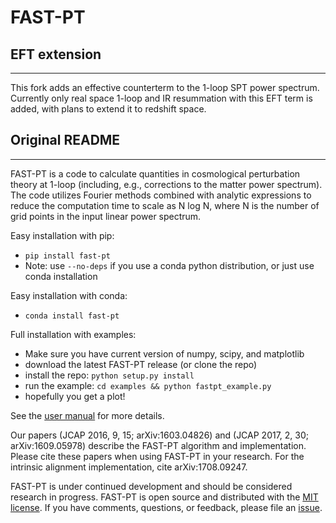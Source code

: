 # FAST-PT

## EFT extension
---------------
This fork adds an effective counterterm to the 1-loop SPT power spectrum.
Currently only real space 1-loop and IR resummation with this EFT term is added,
with plans to extend it to redshift space.

## Original README
------------------
FAST-PT is a code to calculate quantities in cosmological perturbation theory
at 1-loop (including, e.g., corrections to the matter power spectrum). The code
utilizes Fourier methods combined with analytic expressions to reduce the
computation time to scale as N log N, where N is the number of grid points in
the input linear power spectrum.



Easy installation with pip:

* `pip install fast-pt`
* Note: use `--no-deps` if you use a conda python distribution, or just use conda installation

Easy installation with conda:

* `conda install fast-pt`

Full installation with examples:

* Make sure you have current version of numpy, scipy, and matplotlib
* download the latest FAST-PT release (or clone the repo)
* install the repo: `python setup.py install`
* run the example: `cd examples && python fastpt_example.py`
* hopefully you get a plot!

See the [user manual](docs/usr_manual.pdf) for more details.

Our papers (JCAP 2016, 9, 15; arXiv:1603.04826) and (JCAP 2017, 2, 30; arXiv:1609.05978)
describe the FAST-PT algorithm and implementation. Please cite these papers
when using FAST-PT in your research. For the intrinsic alignment
implementation, cite arXiv:1708.09247.

FAST-PT is under continued development and should be considered research in
progress. FAST-PT is open source and distributed with the
[MIT license](https://opensource.org/licenses/mit). If you have comments,
questions, or feedback, please file an [issue](https://github.com/JoeMcEwen/FAST-PT/issues).
